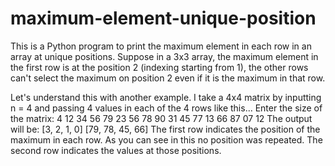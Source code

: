 # maximum-element-unique-position
This is a Python program to print the maximum element in each row in an array at unique positions. Suppose in a 3x3 array, the maximum element in the first row is at the position 2 (indexing starting from 1), the other rows can't select the maximum on position 2 even if it is the maximum in that row.

Let's understand this with another example. I take a 4x4 matrix by inputting n = 4 and passing 4 values in each of the 4 rows like this...
Enter the size of the matrix: 4
12 34 56 79
23 56 78 90
31 45 77 13
66 87 07 12
The output will be:
[3, 2, 1, 0] 
[79, 78, 45, 66]
The first row indicates the position of the maximum in each row. As you can see in this no position was repeated.
The second row indicates the values at those positions.
